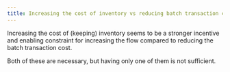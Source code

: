 ```yaml
---
title: Increasing the cost of inventory vs reducing batch transaction cost
---
```


Increasing the cost of (keeping) inventory seems to be a stronger incentive and enabling constraint for increasing the flow compared to reducing the batch transaction cost.


Both of these are necessary, but having only one of them is not sufficient.
